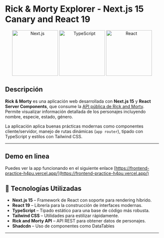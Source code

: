 # Rick & Morty Explorer - Next.js 15 Canary and React 19

<p align="center">
  <img src="https://www.digitality.es/img-articulos/ampliadas/que-es-nextjs-y-para-que-sirve-1-1697560678.jpg" alt="Next.js" height="150" width="150"/>
  <img src="https://cdn.jsdelivr.net/gh/devicons/devicon/icons/typescript/typescript-original.svg" alt="TypeScript" width="150"/>
  <img src="https://runcode-app-public.s3.amazonaws.com/images/online-reactjs-editor-compiler.original.png" alt="React" width="150"/>
</p>

## Descripción

**Rick & Morty** es una aplicación web desarrollada con **Next.js 15** y **React Server Components**, que consume la [API pública de Rick and Morty](https://rickandmortyapi.com/). Permite visualizar información detallada de los personajes incluyendo nombre, especie, estado, género.

La aplicación aplica buenas prácticas modernas como componentes cliente/servidor, manejo de rutas dinámicas (`app router`), tipado con TypeScript y estilos con Tailwind CSS.

---

## Demo en linea

Puedes ver la app funcionando en el siguiente enlace
[https://frontend-practice-h4pu.vercel.app/](https://frontend-practice-h4pu.vercel.app/)

## 🚀 Tecnologías Utilizadas

- **Next.js 15** – Framework de React con soporte para rendering híbrido.
- **React 19** – Librería para la construcción de interfaces modernas.
- **TypeScript** – Tipado estático para una base de código más robusta.
- **Tailwind CSS** – Utilidades para estilizar rápidamente.
- **Rick and Morty API** – API REST para obtener datos de personajes.
- **Shadcdn** – Uso de componentes como DataTables

---